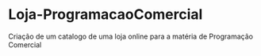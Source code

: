 # Loja-ProgramacaoComercial
Criação de um catalogo de uma loja online para a matéria de Programação Comercial
